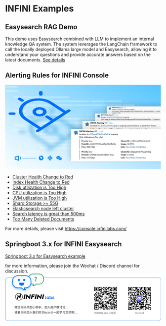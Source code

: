 # INFINI Examples

## Easysearch RAG Demo

This demo uses Easysearch combined with LLM to implement an internal knowledge QA system. The system leverages the LangChain framework to call the locally deployed Ollama large model and Easysearch, allowing it to understand your questions and provide accurate answers based on the latest documents. [See details](./easysearch-rag-demo/README.md)

## Alerting Rules for INFINI Console

![Slack Notification](./Console/alerting_preview.png)

- [Cluster Health Change to Red](./Console/Alerting-rules/Cluster-Health-Change-to-Red.md)
- [Index Health Change to Red](./Console/Alerting-rules/Index-Health-Change-to-Red.md)
- [Disk utilization is Too High](./Console/Alerting-rules/Disk-Utilization-is-Too-High.md)
- [CPU utilization is Too High](./Console/Alerting-rules/CPU-Utilization-is-Too-High.md)
- [JVM utilization is Too High](./Console/Alerting-rules/JVM-Utilization-is-Too-High.md)
- [Shard Storage >= 55G](./Console/Alerting-rules/Shard-Storage-gte-55G.md)
- [Elasticsearch node left cluster](./Console/Alerting-rules/Elasticsearch-Node-Left-Cluster.md)
- [Search latency is great than 500ms](./Console/Alerting-rules/Search-Latency-gte-500ms.md)
- [Too Many Deleted Documents](./Console/Alerting-rules/Too-Many-Deleted-Documents.md)

For more details, please visit https://console.infinilabs.com/

## Springboot 3.x for INFINI Easysearch

[Springboot 3.x for Easysearch example](Easysearch/archive/springboot3-eaysearch-client-1.0.1//README.md)

for more information, please join the Wechat / Discord channel for discussion.
![discussion](docs/discussion.png)
